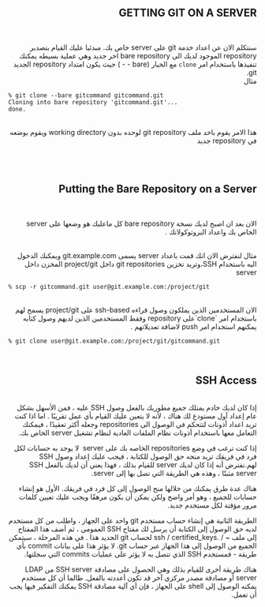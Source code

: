 
<div dir="rtl" align="right" >

## GETTING GIT ON A SERVER

</br>

سنتكلم الان عن اعداد خدمة git على server خاص بك. مبدئيا عليك القيام بتصدير repository الموجود لديك الى bare repository اخر جديد وهي عملية بسيطه يمكنك تنفيذها باستخدام امر `clone` مع الخيار (bare - - ) حيث يكون امتداد repository الجديد git. 
</br>
مثال 

<div dir="ltr" align="left">

```
% git clone --bare gitcommand gitcommand.git
Cloning into bare repository 'gitcommand.git'...
done.

```
</div>
</br>
هذا الامر يقوم باخد ملف git repository   لوحده بدون working directory  ويقوم بوضعه في repository جديد 

</br></br>

## Putting the Bare Repository on a Server
</br>

الان بعد ان اصبح لديك نسخة bare repository كل ماعليك هو وضعها على server الخاص بك واعداد البروتوكولاتك .

</br>
مثال لنفترض الان انك قمت باعداد server يسمى git.example.com ويمكنك الدخول اليه باستخدام SSH،وتريد تخزين git repositories داخل  project/git  المخزن داخل server 
<div dir="ltr" align="left">

```
% scp -r gitcommand.git user@git.example.com:/project/git
```
</div>

</br>
الان المستخدمين الذين يملكون وصول قراءه ssh-based على project/git  يسمح لهم  باستخدام امر `clone`على repository وفقط المستخدمين الذين لديهم وصول كتابه يمكنهم استخدام امر push لاضافة تعديلاتهم .
<div dir="ltr" align="left">

```
% git clone user@git.example.com:/project/git/gitcommand.git 
```
</div>
</br>

## SSH Access

</br>إذا كان لديك خادم يمتلك جميع مطوريك بالفعل وصول SSH عليه ، فمن الأسهل بشكل عام إعداد أول مستودع لك هناك ، لأنه لا يتعين عليك القيام بأي عمل تقريبًا . اما اذا  كنت تريد اعداد أذونات لتتحكم في الوصول الى repositories وجعله أكثر تعقيدًا ، فيمكنك التعامل معها باستخدام أذونات نظام الملفات العادية لنظام تشغيل server الخاص بك.

إذا كنت ترغب في وضع repositories الخاصه بك على server  لا يوجد به حسابات لكل فرد في فريقك تريد منحه حق الوصول للكتابة ، فيجب عليك إعداد وصول SSH لهم.نفترض أنه إذا كان لديك server  للقيام بذلك ، فهذا يعني أن لديك بالفعل SSH server  مثبتًا ، وهذه هي الطريقة التي تصل بها إلى server.

هناك عدة طرق يمكنك من خلالها منح الوصول إلى كل فرد في فريقك. الأول هو إنشاء حسابات للجميع ، وهو أمر واضح ولكن يمكن أن يكون مرهقًا ويجب عليك تعيين كلمات مرور مؤقتة لكل مستخدم جديد.

الطريقة الثانية هي إنشاء حساب مستخدم git واحد على الجهاز ، واطلب من كل مستخدم لديه حق الوصول إلى الكتابة أن يرسل لك مفتاح SSH العمومي ، ثم أضف هذا المفتاح إلى ملف ~ / .ssh / certified_keys لحساب git الجديد هذا . في هذه المرحلة ، سيتمكن الجميع من الوصول إلى هذا الجهاز عبر حساب git. لا يؤثر هذا على بيانات commit بأي طريقة - فمستخدم SSH الذي تتصل به لا يؤثر على عمليات commits التي سجلتها.

هناك طريقة أخرى للقيام بذلك وهي الحصول على مصادقة SSH server من LDAP server أو  مصادقة مصدر مركزي آخر قد تكون أعددته بالفعل. طالما أن كل مستخدم يمكنه الوصول إلى shell على الجهاز ، فإن أي آلية مصادقة SSH يمكنك التفكير فيها يجب أن تعمل.
</div>
